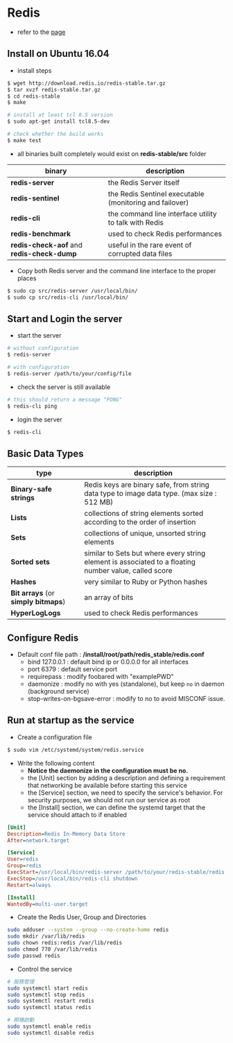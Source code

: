 # Redis

* refer to the [page](https://redis.io/topics/quickstart)

## Install on Ubuntu 16.04

* install steps

```bash
$ wget http://download.redis.io/redis-stable.tar.gz
$ tar xvzf redis-stable.tar.gz
$ cd redis-stable
$ make

# install at least tcl 8.5 version
$ sudo apt-get install tcl8.5-dev

# check whether the build works
$ make test
```

* all binaries built completely would exist on **redis-stable/src** folder

| binary | description |
|--|--|
| **redis-server** | the Redis Server itself |
| **redis-sentinel** | the Redis Sentinel executable (monitoring and failover) |
| **redis-cli** | the command line interface utility to talk with Redis |
| **redis-benchmark** | used to check Redis performances |
| **redis-check-aof** and **redis-check-dump** | useful in the rare event of corrupted data files |

* Copy both Redis server and the command line interface to the proper places

```bash
$ sudo cp src/redis-server /usr/local/bin/
$ sudo cp src/redis-cli /usr/local/bin/
```

## Start and Login the server

* start the server

```bash
# without configuration
$ redis-server

# with configuration
$ redis-server /path/to/your/config/file
```

* check the server is still available

```bash
# this should return a message "PONG"
$ redis-cli ping
```

* login the server

```bash
$ redis-cli
```

## Basic Data Types

| type | description |
|--|--|
| **Binary-safe strings** | Redis keys are binary safe, from string data type to image data type. (max size : 512 MB) |
| **Lists** | collections of string elements sorted according to the order of insertion |
| **Sets** | collections of unique, unsorted string elements |
| **Sorted sets** | similar to Sets but where every string element is associated to a floating number value, called score |
| **Hashes** | very similar to Ruby or Python hashes |
| **Bit arrays** (or **simply bitmaps**) | an array of bits |
| **HyperLogLogs** | used to check Redis performances |

## Configure Redis

* Default conf file path : **/install/root/path/redis_stable/redis.conf**
    * bind 127.0.0.1 : default bind ip or 0.0.0.0 for all interfaces
    * port 6379 : default service port
    * requirepass : modify foobared with "examplePWD"
    * daemonize : modify no with yes (standalone), but keep `no` in daemon (background service)
    * stop-writes-on-bgsave-error : modify to no to avoid MISCONF issue.

## Run at startup as the service

* Create a configuration file

```bash
$ sudo vim /etc/systemd/system/redis.service
```

* Write the following content
    * **Notice the daemonize in the configuration must be no.**
    * the [Unit] section by adding a description and defining a requirement that networking be available before starting this service
    * the [Service] section, we need to specify the service's behavior. For security purposes, we should not run our service as root
    * the [Install] section, we can define the systemd target that the service should attach to if enabled

```ini
[Unit]
Description=Redis In-Memory Data Store
After=network.target

[Service]
User=redis
Group=redis
ExecStart=/usr/local/bin/redis-server /path/to/your/redis-stable/redis.conf
ExecStop=/usr/local/bin/redis-cli shutdown
Restart=always

[Install]
WantedBy=multi-user.target
```

* Create the Redis User, Group and Directories

```bash
sudo adduser --system --group --no-create-home redis
sudo mkdir /var/lib/redis
sudo chown redis:redis /var/lib/redis
sudo chmod 770 /var/lib/redis
sudo passwd redis
```

* Control the service

```bash
# 服務管理
sudo systemctl start redis
sudo systemctl stop redis
sudo systemctl restart redis
sudo systemctl status redis

# 開機啟動
sudo systemctl enable redis
sudo systemctl disable redis
```








